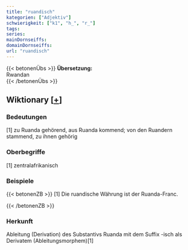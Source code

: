 ```yaml
---
title: "ruandisch"
kategorien: ["Adjektiv"]
schwierigkeit: ["k1", "h_", "r_"]
tags:
series:
mainDornseiffs:
domainDornseiffs:
url: "ruandisch"
---
```


{{< betonenÜbs >}}
**Übersetzung:**  
Rwandan  
{{< /betonenÜbs >}}

## Wiktionary [[+](https://de.wiktionary.org/wiki/ruandisch)]

### Bedeutungen
[1] zu Ruanda gehörend, aus Ruanda kommend; von den Ruandern stammend, zu ihnen gehörig  

### Oberbegriffe
[1] zentralafrikanisch  

### Beispiele
{{< betonenZB >}}
[1] Die ruandische Währung ist der Ruanda-Franc.  

{{< /betonenZB >}}
### Herkunft
Ableitung (Derivation) des Substantivs Ruanda mit dem Suffix -isch als Derivatem (Ableitungsmorphem)[1]  


